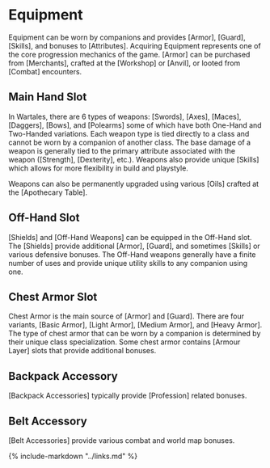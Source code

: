 # Equipment

Equipment can be worn by companions and provides [Armor], [Guard], [Skills], and bonuses to [Attributes]. Acquiring Equipment represents one of the core progression mechanics of the game. [Armor] can be purchased from [Merchants], crafted at the [Workshop] or [Anvil], or looted from [Combat] encounters.

## Main Hand Slot
In Wartales, there are 6 types of weapons: [Swords], [Axes], [Maces], [Daggers], [Bows], and [Polearms] some of which have both One-Hand and Two-Handed variations. Each weapon type is tied directly to a class and cannot be worn by a companion of another class. The base damage of a weapon is generally tied to the primary attribute associated with the weapon ([Strength], [Dexterity], etc.). Weapons also provide unique [Skills] which allows for more flexibility in build and playstyle.

Weapons can also be permanently upgraded using various [Oils] crafted at the [Apothecary Table].

## Off-Hand Slot
[Shields] and [Off-Hand Weapons] can be equipped in the Off-Hand slot. The [Shields] provide additional [Armor], [Guard], and sometimes [Skills] or various defensive bonuses. The Off-Hand weapons generally have a finite number of uses and provide unique utility skills to any companion using one.

## Chest Armor Slot
Chest Armor is the main source of [Armor] and [Guard]. There are four variants, [Basic Armor], [Light Armor], [Medium Armor], and [Heavy Armor]. The type of chest armor that can be worn by a companion is determined by their unique class specialization. Some chest armor contains [Armour Layer] slots that provide additional bonuses. 

## Backpack Accessory
[Backpack Accessories] typically provide [Profession] related bonuses.

## Belt Accessory
[Belt Accessories] provide various combat and world map bonuses.

{% include-markdown "../links.md" %}
